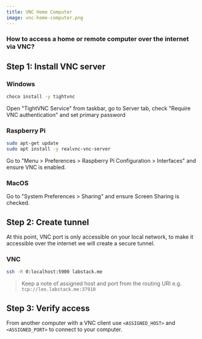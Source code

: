 ```yaml
---
title: VNC Home Computer
image: vnc-home-computer.png
---
```


### How to access a home or remote computer over the internet via VNC?

## Step 1: Install VNC server

### Windows

```sh
choco install -y tightvnc
```

Open "TightVNC Service" from taskbar, go to Server tab, check "Require VNC authentication" and set primary password

### Raspberry Pi

```sh
sudo apt-get update
sudo apt install -y realvnc-vnc-server
```

Go to "Menu > Preferences > Raspberry Pi Configuration > Interfaces" and ensure VNC is enabled.

### MacOS

Go to "System Preferences > Sharing" and ensure Screen Sharing is checked.

## Step 2: Create tunnel

At this point, VNC port is only accessible on your local network, to make it
accessible over the internet we will create a secure tunnel.

### VNC

```sh
ssh -R 0:localhost:5900 labstack.me
```

> Keep a note of assigned host and port from the routing URI e.g. `tcp://leo.labstack.me:37910`

## Step 3: Verify access

From another computer with a VNC client use `<ASSIGNED_HOST>` and `<ASSIGNED_PORT>` to connect to your computer.
